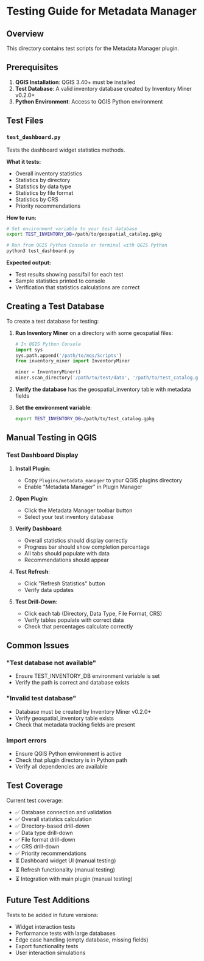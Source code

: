 # Testing Guide for Metadata Manager

## Overview

This directory contains test scripts for the Metadata Manager plugin.

## Prerequisites

1. **QGIS Installation**: QGIS 3.40+ must be installed
2. **Test Database**: A valid inventory database created by Inventory Miner v0.2.0+
3. **Python Environment**: Access to QGIS Python environment

## Test Files

### `test_dashboard.py`

Tests the dashboard widget statistics methods.

**What it tests:**
- Overall inventory statistics
- Statistics by directory
- Statistics by data type
- Statistics by file format
- Statistics by CRS
- Priority recommendations

**How to run:**

```bash
# Set environment variable to your test database
export TEST_INVENTORY_DB=/path/to/geospatial_catalog.gpkg

# Run from QGIS Python Console or terminal with QGIS Python
python3 test_dashboard.py
```

**Expected output:**
- Test results showing pass/fail for each test
- Sample statistics printed to console
- Verification that statistics calculations are correct

## Creating a Test Database

To create a test database for testing:

1. **Run Inventory Miner** on a directory with some geospatial files:
   ```python
   # In QGIS Python Console
   import sys
   sys.path.append('/path/to/mqs/Scripts')
   from inventory_miner import InventoryMiner

   miner = InventoryMiner()
   miner.scan_directory('/path/to/test/data', '/path/to/test_catalog.gpkg')
   ```

2. **Verify the database** has the geospatial_inventory table with metadata fields

3. **Set the environment variable**:
   ```bash
   export TEST_INVENTORY_DB=/path/to/test_catalog.gpkg
   ```

## Manual Testing in QGIS

### Test Dashboard Display

1. **Install Plugin**:
   - Copy `Plugins/metadata_manager` to your QGIS plugins directory
   - Enable "Metadata Manager" in Plugin Manager

2. **Open Plugin**:
   - Click the Metadata Manager toolbar button
   - Select your test inventory database

3. **Verify Dashboard**:
   - Overall statistics should display correctly
   - Progress bar should show completion percentage
   - All tabs should populate with data
   - Recommendations should appear

4. **Test Refresh**:
   - Click "Refresh Statistics" button
   - Verify data updates

5. **Test Drill-Down**:
   - Click each tab (Directory, Data Type, File Format, CRS)
   - Verify tables populate with correct data
   - Check that percentages calculate correctly

## Common Issues

### "Test database not available"
- Ensure TEST_INVENTORY_DB environment variable is set
- Verify the path is correct and database exists

### "Invalid test database"
- Database must be created by Inventory Miner v0.2.0+
- Verify geospatial_inventory table exists
- Check that metadata tracking fields are present

### Import errors
- Ensure QGIS Python environment is active
- Check that plugin directory is in Python path
- Verify all dependencies are available

## Test Coverage

Current test coverage:

- ✅ Database connection and validation
- ✅ Overall statistics calculation
- ✅ Directory-based drill-down
- ✅ Data type drill-down
- ✅ File format drill-down
- ✅ CRS drill-down
- ✅ Priority recommendations
- ⏳ Dashboard widget UI (manual testing)
- ⏳ Refresh functionality (manual testing)
- ⏳ Integration with main plugin (manual testing)

## Future Test Additions

Tests to be added in future versions:

- Widget interaction tests
- Performance tests with large databases
- Edge case handling (empty database, missing fields)
- Export functionality tests
- User interaction simulations
